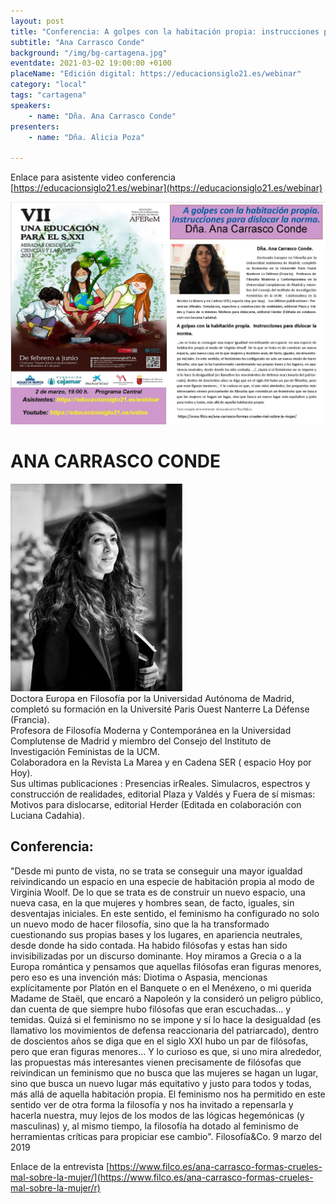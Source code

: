 ```yaml
---
layout: post
title: "Conferencia: A golpes con la habitación propia: instrucciones para dislocar la norma."
subtitle: "Ana Carrasco Conde"
background: "/img/bg-cartagena.jpg"
eventdate: 2021-03-02 19:00:00 +0100
placeName: "Edición digital: https://educacionsiglo21.es/webinar"
category: "local"
tags: "cartagena"
speakers:
    - name: "Dña. Ana Carrasco Conde"
presenters:
    - name: "Dña. Alicia Poza"
   
---
```

Enlace para asistente video conferencia [https://educacionsiglo21.es/webinar](https://educacionsiglo21.es/webinar)  

![cartel](/img/posts/anacarrasco.jpg)

# ANA CARRASCO CONDE  
![cartel](/img/posts/anacarrasco.png)  
Doctora Europa en Filosofía por la Universidad Autónoma de Madrid,  completó su formación en la Université Paris Ouest Nanterre La Défense (Francia).  
Profesora de Filosofía Moderna y Contemporánea en la Universidad Complutense de Madrid y miembro del Consejo del Instituto de Investigación Feministas de la UCM.  
Colaboradora en la Revista La Marea y en Cadena SER ( espacio Hoy por Hoy).  
Sus ultimas publicaciones : Presencias irReales. Simulacros, espectros y construcción de realidades, editorial Plaza y Valdés y  Fuera de sí mismas: Motivos para dislocarse, editorial Herder (Editada  en colaboración con Luciana Cadahia).  

## Conferencia:  
 "Desde mi punto de vista, no se trata se conseguir una mayor igualdad reivindicando un espacio en una especie de habitación propia al modo de Virginia Woolf. De lo que se trata es de construir un nuevo espacio, una nueva casa, en la que mujeres y hombres sean, de facto, iguales, sin desventajas iniciales. En este sentido, el feminismo ha configurado no solo un nuevo modo de hacer filosofía, sino que la ha transformado cuestionando sus propias bases y los lugares, en apariencia neutrales, desde donde ha sido contada. Ha habido filósofas y estas han sido invisibilizadas por un discurso dominante. Hoy miramos a Grecia o a la Europa romántica y pensamos que aquellas filósofas eran figuras menores, pero eso es una invención más: Diotima o Aspasia, mencionas explícitamente por Platón en el Banquete o en el Menéxeno, o mi querida Madame de Staël, que encaró a Napoleón y la consideró un peligro público, dan cuenta de que siempre hubo filósofas que eran escuchadas… y temidas. Quizá si el feminismo no se impone y sí lo hace la desigualdad (es llamativo los movimientos de defensa reaccionaria del patriarcado), dentro de doscientos años se diga que en el siglo XXI hubo un par de filósofas, pero que eran figuras menores… Y lo curioso es que, si uno mira alrededor, las propuestas más interesantes vienen precisamente de filósofas que reivindican un feminismo que no busca que las mujeres se hagan un lugar, sino que busca un nuevo lugar más equitativo y justo para todos y todas, más allá de aquella habitación propia. El feminismo nos ha permitido en este sentido ver de otra forma la filosofía y nos ha invitado a repensarla y hacerla nuestra, muy lejos de los modos de las lógicas hegemónicas (y masculinas) y, al mismo tiempo, la filosofía ha dotado al feminismo de herramientas críticas para propiciar ese cambio". Filosofía&Co. 9 marzo del 2019
 
 Enlace de la entrevista [https://www.filco.es/ana-carrasco-formas-crueles-mal-sobre-la-mujer/](https://www.filco.es/ana-carrasco-formas-crueles-mal-sobre-la-mujer/r)
